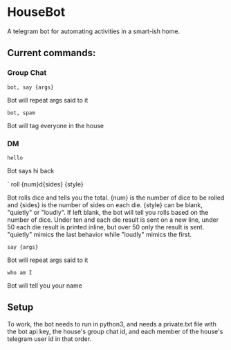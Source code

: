 # HouseBot
A telegram bot for automating activities in a smart-ish home. 

## Current commands:

### Group Chat

` bot, say {args} `

Bot will repeat args said to it

` bot, spam `

Bot will tag everyone in the house

### DM

` hello `

Bot says hi back

` roll {num}d{sides} {style}

Bot rolls dice and tells you the total. {num} is the number of dice to be rolled and {sides} is the number of sides on each die. {style} can be blank, "quietly" or "loudly". If left blank, the bot will tell you rolls based on the number of dice. Under ten and each die result is sent on a new line, under 50 each die result is printed inline, but over 50 only the result is sent. "quietly" mimics the last behavior while "loudly" mimics the first. 

` say {args} `

Bot will repeat args said to it

` who am I `

Bot will tell you your name

## Setup

To work, the bot needs to run in python3, and needs a private.txt file with the bot api key, the house's group chat id, and each member of the house's telegram user id in that order. 
